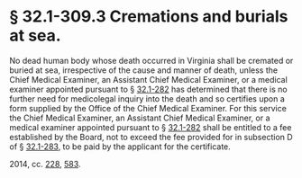 # § 32.1-309.3 Cremations and burials at sea.

<p>No dead human body whose death occurred in Virginia shall be cremated or buried at sea, irrespective of the cause and manner of death, unless the Chief Medical Examiner, an Assistant Chief Medical Examiner, or a medical examiner appointed pursuant to § <a href='http://law.lis.virginia.gov/vacode/32.1-282/'>32.1-282</a> has determined that there is no further need for medicolegal inquiry into the death and so certifies upon a form supplied by the Office of the Chief Medical Examiner. For this service the Chief Medical Examiner, an Assistant Chief Medical Examiner, or a medical examiner appointed pursuant to § <a href='http://law.lis.virginia.gov/vacode/32.1-282/'>32.1-282</a> shall be entitled to a fee established by the Board, not to exceed the fee provided for in subsection D of § <a href='http://law.lis.virginia.gov/vacode/32.1-283/'>32.1-283</a>, to be paid by the applicant for the certificate.</p><p>2014, cc. <a href='http://lis.virginia.gov/cgi-bin/legp604.exe?141+ful+CHAP0228'>228</a>, <a href='http://lis.virginia.gov/cgi-bin/legp604.exe?141+ful+CHAP0583'>583</a>.</p>